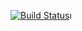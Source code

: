 [![Build Status](https://semaphoreci.com/api/v1/alebrandspa/rfr/branches/master/badge.svg)](https://semaphoreci.com/alebrandspa/rfr)ı
